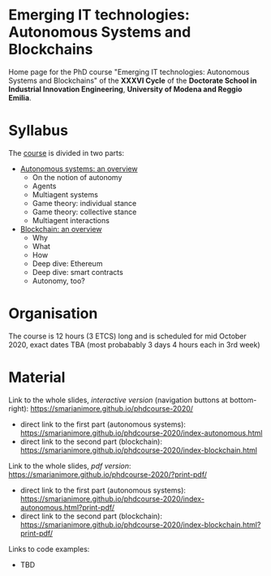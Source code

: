 # Emerging IT technologies: Autonomous Systems and Blockchains

Home page for the PhD course "Emerging IT technologies: Autonomous Systems and Blockchains" of the **XXXVI Cycle** of the **Doctorate School in Industrial Innovation Engineering**, **University of Modena and Reggio Emilia**.

# Syllabus

The [course](https://s-mariani.github.io/reveal.js/) is divided in two parts:
 - [Autonomous systems: an overview](https://s-mariani.github.io/reveal.js/index-autonomous.html)
   - On the notion of autonomy
   - Agents
   - Multiagent systems
   - Game theory: individual stance
   - Game theory: collective stance
   - Multiagent interactions
 - [Blockchain: an overview](https://s-mariani.github.io/reveal.js/index-blockchain.html)
   - Why
   - What
   - How
   - Deep dive: Ethereum
   - Deep dive: smart contracts
   - Autonomy, too?

# Organisation

The course is 12 hours (3 ETCS) long and is scheduled for mid October 2020, exact dates TBA (most probabably 3 days 4 hours each in 3rd week)

# Material

Link to the whole slides, *interactive version* (navigation buttons at bottom-right): https://smarianimore.github.io/phdcourse-2020/
 - direct link to the first part (autonomous systems): https://smarianimore.github.io/phdcourse-2020/index-autonomous.html
 - direct link to the second part (blockchain): https://smarianimore.github.io/phdcourse-2020/index-blockchain.html
 
Link to the whole slides, *pdf version*: https://smarianimore.github.io/phdcourse-2020/?print-pdf/
 - direct link to the first part (autonomous systems): https://smarianimore.github.io/phdcourse-2020/index-autonomous.html?print-pdf/
 - direct link to the second part (blockchain): https://smarianimore.github.io/phdcourse-2020/index-blockchain.html?print-pdf/
 
Links to code examples:
 - TBD
